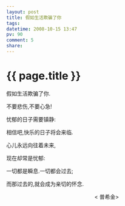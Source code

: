 ```yaml
---
layout: post
title: 假如生活欺骗了你
tags: 
datetime: 2008-10-15 13:47
pv: 90
comment: 5
share: 
---
```


{{ page.title }}
================

 <p>假如生活欺骗了你.</p><p>不要悲伤,不要心急!</p><p>忧郁的日子需要镇静:</p><p>相信吧,快乐的日子将会来临.</p><p>心儿永远向往着未来,</p><p>现在却常是忧郁:</p><p>一切都是瞬息.一切都会过去;</p><p>而那过去的,就会成为亲切的怀念.</p><p>&#160;&#160;&#160;&#160;&#160;&#160;&#160;&#160;&#160;&#160;&#160;&#160;&#160;&#160;&#160;&#160;&#160;&#160;&#160;&#160;&#160;&#160;&#160;&#160;&#160;&#160;&#160;&#160;&#160;&#160;&#160;&#160;&#160;&#160;&#160;&#160;&#160;&#160;&#160;&#160;&#160;&#160;&#160;&#160;&#160;&#160;&#160;&#160;&#160;&#160;&#160;&#160;&#160;&#160;&#160;&#160;&#160;&#160;  &lt; 普希金&gt;</p> 

